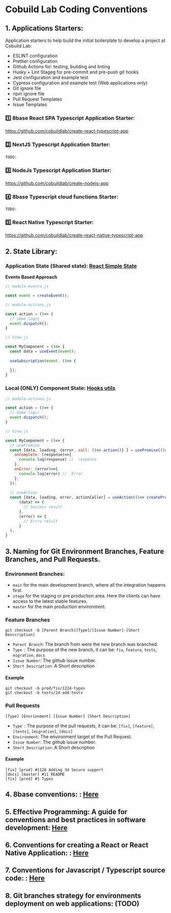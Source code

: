 # Cobuild Lab Coding Conventions

## 1. Applications Starters:

Application starters to help build the initial boilerplate to develop a project at Cobuild Lab:

* ESLINT configuration
* Prettier configuration
* Github Actions for: testing, building and linting
* Husky + Lint Stageg for pre-commit and pre-push git hooks
* Jest configuration and example test
* Cypress configuration and example test (Web applications only)
* Git ignore file
* npm ignore file
* Pull Request Templates
* Issue Templates

### 1️⃣ 8base React SPA Typescript Application Starter:  
https://github.com/cobuildlab/create-react-typescript-app
### 2️⃣ NextJS Typescript Application Starter:  
`TODO:`
### 3️⃣ NodeJs Typescript Application Starter:  
https://github.com/cobuildlab/create-nodejs-app
### 4️⃣ 8base Typescript cloud functions Starter:  
`TODO:`
### 5️⃣ React Native Typescript Starter:  
https://github.com/cobuildlab/create-react-native-typescript-app


## 2. State Library: 

### Application State (Shared state): [React Simple State](https://github.com/cobuildlab/react-simple-state)

**Events Based Approach**
```js
// module-events.js

const event = createEvent();

// module-actions.js

const action = ()=> {
  // Some logic
  event.dispatch();
}

// View.js

const MyComponent = ()=> {
  const data = useEvent(event);
  
  useSubscription(event, ()=> {
  
  });
}
```

### Local (ONLY) Component State: [Hooks utils](https://github.com/cobuildlab/hooks-utils)

```js
// module-actions.js

const action = ()=> {
  // Some logic
  event.dispatch();
}

// View.js

const MyComponent = ()=> {
  // usePromise
  const [data, loading, {error, call: ()=> action()} ] = usePromise(()=>action(), {
    onComplete: (response)=>{
      console.log(response) //  response
    },
    onError: (error)=>{
      console.log(error) //  Error
    },
  });
  
  // useAction
  const [data, loading, error, actionCaller] = useAction(()=> createProject(),
      (data) => {
        // Success result
      },
      (error) => {
        // Errro result
      }
  ); 
}

```

## 3. Naming for Git Environment Branches, Feature Branches, and Pull Requests.

### Environment Branches:

- `main` for the main development branch, where all the integration happens first.
- `stage` for the staging or pre production area. Here the clients can have access to the latest stable features. 
- `master` for the main production environment.

### Feature Branches

```shell script
git checkout -b [Parent Branch][Type]/[Issue Number]-[Short Desccription]
```

- `Parent Branch`: The branch from were the new branch was branched.  
- `Type `: The purpose of the new branch, it can be: `fix`, `feature`, `tests`, `migration`, `docs`
- `Issue Number`: The github issue number.    
- `Short Description`: A Short description    


#### Example

```shell script
git checkout -b prod/fix/1224-typos
git checkout -b tests/24-add-tests
```

### Pull Requests

```shell script
[Type] [Envrionment] [Issue Number] [Short Description]
```
  
- `Type `: The purpose of the pull requests, it can be: `[fix]`, `[feature]`, `[tests]`, `[migration]`, `[docs]`
- `Environment`: The environment target of the Pull Request.
- `Issue Number`: The github issue number.    
- `Short Description`: A Short description    


#### Example

```shell script
[fix] [prod] #1128 Adding 3d Secure support
[docs] [master] #11 README
[fix] [prod] #1 Typos
```


## 4. 8base conventions: : [Here](./conventions/conventions-for-creating-8base-applications.md)
## 5. Effective Programming: A guide for conventions and best practices in software development: [Here](./conventions/effective-programming-at-cobuildlab.md)
## 6. Conventions for creating a React or React Native Application: : [Here](./conventions/conventions-for-creating-a-react-application.md)
## 7. Conventions for Javascript / Typescript source code: : [Here](./conventions/conventions-for-javascript-typescript-source-code.md)
## 8. Git branches strategy for environments deployment on web applications: (TODO)

